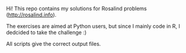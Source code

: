 Hi! This repo contains my solutions for Rosalind problems (http://rosalind.info). 

The exercises are aimed at Python users, but since I mainly code in R, I dedcided to take the challenge :)

All scripts give the correct output files. 
